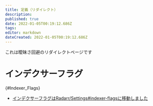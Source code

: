 ```yaml
---
title: 定義（リダイレクト）
description: 
published: true
date: 2022-01-05T00:19:12.686Z
tags: 
editor: markdown
dateCreated: 2022-01-05T00:19:12.686Z
---
```


これは曖昧さ回避のリダイレクトページです

# インデクサーフラグ

{#Indexer_Flags}

- [インデクサーフラグはRadarr/Settings#indexer-flagsに移動しました](/radarr/settings#indexer-flags)